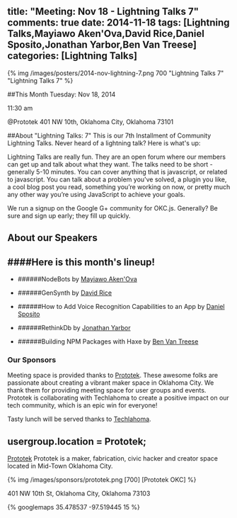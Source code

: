 title: "Meeting: Nov 18 - Lightning Talks 7"
comments: true
date: 2014-11-18
tags: [Lightning Talks,Mayiawo Aken'Ova,David Rice,Daniel Sposito,Jonathan Yarbor,Ben Van Treese]
categories: [Lightning Talks]
---
{% img  /images/posters/2014-nov-lightning-7.png 700 "Lightning Talks 7" "Lightning Talks 7" %}

##This Month
Tuesday: Nov 18, 2014

11:30 am

@Prototek
401 NW 10th,
Oklahoma City, Oklahoma
73101


##About "Lightning Talks: 7"
This is our 7th Installment of Community Lightning Talks. Never heard of a lightning talk? Here is what's up:

Lightning Talks are really fun. They are an open forum where our members can get up and talk about what they want. The talks need to be short - generally 5-10 minutes. You can cover anything that is javascript, or related to javascript. You can talk about a problem you've solved, a plugin you like, a cool blog post you read, something you’re working on now, or pretty much any other way you’re using JavaScript to achieve your goals.

We run a signup on the Google G+ community for OKC.js.  Generally? Be sure and sign up early; they fill up quickly.

<!-- more -->

## About our Speakers

####Here is this month's lineup!
----------------------------------------------------------
- ######NodeBots by [Mayiawo Aken'Ova](https://twitter.com/make_nova)

- ######GenSynth by [David Rice](http://www.davidlukerice.com/)

- ######How to Add Voice Recognition Capabilities to an App by [Daniel Sposito](http://danielsposito.com/)

- ######RethinkDb by [Jonathan Yarbor](https://twitter.com/Blazedd)

- ######Building NPM Packages with Haxe by [Ben Van Treese](https://twitter.com/vantreeseba)

### Our Sponsors
Meeting space is provided thanks to [Prototek](http://www.prototekokc.com). These awesome folks are passionate about creating a vibrant maker space in Oklahoma City. We thank them for providing meeting space for user groups and events. Prototek is collaborating with Techlahoma to create a positive impact on our tech community, which is an epic win for everyone!

Tasty lunch will be served thanks to [Techlahoma](http://techlahoma.org/).

## usergroup.location = Prototek;

[Prototek](http://prototekokc.com/) Prototek is a maker, fabrication, civic hacker and creator space located in Mid-Town Oklahoma City.

{% img  /images/sponsors/prototek.png [700] [Prototek OKC] %}

401 NW 10th St, Oklahoma City, Oklahoma 73103


{% googlemaps 35.478537 -97.519445 15 %}

